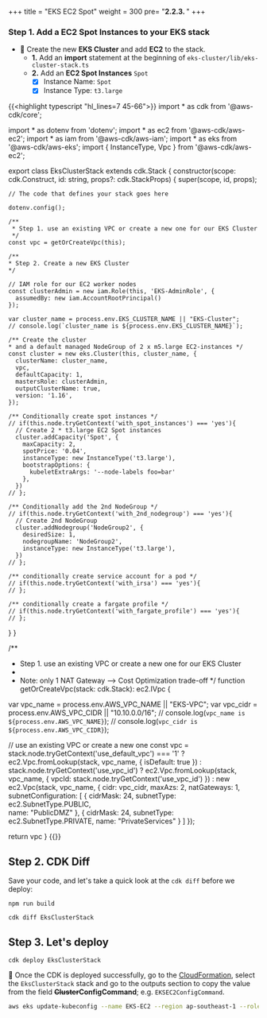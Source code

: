 +++
title = "EKS EC2 Spot"
weight = 300
pre= "<b>2.2.3. </b>"
+++

### Step 1. Add a EC2 Spot Instances to your EKS stack

* 🎯 Create the new **EKS Cluster** and add **EC2** to the stack.
    * **1.** Add an **import** statement at the beginning of `eks-cluster/lib/eks-cluster-stack.ts`
    * **2.** Add an **EC2 Spot Instances** `Spot`
        * [x] Instance Name: `Spot`
        * [x] Instance Type: `t3.large`

{{<highlight typescript "hl_lines=7 45-66">}}
import * as cdk from '@aws-cdk/core';

import * as dotenv from 'dotenv';
import * as ec2 from '@aws-cdk/aws-ec2';
import * as iam from '@aws-cdk/aws-iam';
import * as eks from '@aws-cdk/aws-eks';
import { InstanceType, Vpc } from '@aws-cdk/aws-ec2';

export class EksClusterStack extends cdk.Stack {
  constructor(scope: cdk.Construct, id: string, props?: cdk.StackProps) {
    super(scope, id, props);

    // The code that defines your stack goes here
    
    dotenv.config();

    /**
     * Step 1. use an existing VPC or create a new one for our EKS Cluster
     */  
    const vpc = getOrCreateVpc(this);
    
    /**
    * Step 2. Create a new EKS Cluster
    */  
    
    // IAM role for our EC2 worker nodes
    const clusterAdmin = new iam.Role(this, 'EKS-AdminRole', {
      assumedBy: new iam.AccountRootPrincipal()
    });

    var cluster_name = process.env.EKS_CLUSTER_NAME || "EKS-Cluster";
    // console.log(`cluster_name is ${process.env.EKS_CLUSTER_NAME}`);

    /** Create the cluster 
    * and a default managed NodeGroup of 2 x m5.large EC2-instances */
    const cluster = new eks.Cluster(this, cluster_name, {
      clusterName: cluster_name,
      vpc,
      defaultCapacity: 1,
      mastersRole: clusterAdmin,
      outputClusterName: true,
      version: '1.16',
    });
    
    /** Conditionally create spot instances */
    // if(this.node.tryGetContext('with_spot_instances') === 'yes'){
      // Create 2 * t3.large EC2 Spot instances
      cluster.addCapacity('Spot', {
        maxCapacity: 2,
        spotPrice: '0.04',
        instanceType: new InstanceType('t3.large'),
        bootstrapOptions: {
          kubeletExtraArgs: '--node-labels foo=bar'
        },
      })      
    // };
    
    /** Conditionally add the 2nd NodeGroup */
    // if(this.node.tryGetContext('with_2nd_nodegroup') === 'yes'){
      // Create 2nd NodeGroup
      cluster.addNodegroup('NodeGroup2', {
        desiredSize: 1,
        nodegroupName: 'NodeGroup2',
        instanceType: new InstanceType('t3.large'),
      })      
    // };
    
    /** conditionally create service account for a pod */
    // if(this.node.tryGetContext('with_irsa') === 'yes'){
    // };
    
    /** conditionally create a fargate profile */
    // if(this.node.tryGetContext('with_fargate_profile') === 'yes'){
    // };
    
  }
}

/**
 * Step 1. use an existing VPC or create a new one for our EKS Cluster
 * 
 * Note: only 1 NAT Gateway --> Cost Optimization trade-off
 */ 
function getOrCreateVpc(stack: cdk.Stack): ec2.IVpc {
  
  var vpc_name = process.env.AWS_VPC_NAME || "EKS-VPC";
  var vpc_cidr = process.env.AWS_VPC_CIDR || "10.10.0.0/16";
  // console.log(`vpc_name is ${process.env.AWS_VPC_NAME}`);
  // console.log(`vpc_cidr is ${process.env.AWS_VPC_CIDR}`);
  
  // use an existing VPC or create a new one
  const vpc = stack.node.tryGetContext('use_default_vpc') === '1' ?
    ec2.Vpc.fromLookup(stack, vpc_name, { isDefault: true }) :
    stack.node.tryGetContext('use_vpc_id') ?
      ec2.Vpc.fromLookup(stack, vpc_name, 
              { vpcId: stack.node.tryGetContext('use_vpc_id') }) :
      new ec2.Vpc(stack, vpc_name, 
              { cidr: vpc_cidr,
                maxAzs: 2,
                natGateways: 1,
                subnetConfiguration: [
                  {  cidrMask: 24, subnetType: ec2.SubnetType.PUBLIC,  
                     name: "PublicDMZ"  },
                  {  cidrMask: 24, subnetType: ec2.SubnetType.PRIVATE, 
                     name: "PrivateServices" } ]
              });  
      
  return vpc
}
{{</highlight>}}


## Step 2. CDK Diff

Save your code, and let's take a quick look at the `cdk diff` before we deploy:

```
npm run build

cdk diff EksClusterStack
```


## Step 3. Let's deploy

```
cdk deploy EksClusterStack
```

🎯 Once the CDK is deployed successfully, go to the [CloudFormation](https://ap-southeast-1.console.aws.amazon.com/cloudformation/home?region=ap-southeast-1#/), select the `EksClusterStack` stack and go to the outputs section to copy the value from the field **~~Cluster~~ConfigCommand**; e.g. `EKSEC2ConfigCommand`.

```bash
aws eks update-kubeconfig --name EKS-EC2 --region ap-southeast-1 --role-arn arn:aws:iam::XXX
```